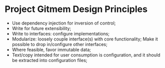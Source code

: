 # Project Gitmem Design Principles

* Use dependency injection for inversion of control;
* Write for future extensibility;
* Write to interfaces: configure implementations;
* Modularize: loosely couple interface(s) with core functionality; Make it possible to drop in/configure other interfaces;
* Where feasible, favor immutable data;
* Text/copy intended for user consumption is configuration, and it should be extracted into configuration files;